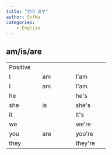 ```yaml
---
title: "영어 공부"
author: SofWa
categories:
    - English
---
```

## am/is/are

<table>
	<tr>
    	<td colspan="3">Positive</td>
    </tr>
    <tr>
    	<td style="width: 25%">I</td>
        <td style="width: 25%">am</td>
        <td style="width: 25%">I'am</td>
    </tr>
    <tr>
    	<td>I</td>
        <td>am</td>
        <td>I'am</td>
    </tr>
    <tr>
    	<td>he</td>
        <td rowspan="3">is</td>
        <td>he's</td>
    </tr>
    <tr>
    	<td>she</td>
        <td>she's</td>
    </tr>
    <tr>
    	<td>it</td>
        <td>it's</td>
    </tr>
    <tr>
    	<td>we</td>
        <td rowspan="3">are</td>
        <td>we're</td>
    </tr>
    <tr>
    	<td>you</td>
        <td>you're</td>
    </tr>
    <tr>
    	<td>they</td>
        <td>they're</td>
    </tr>
</table>